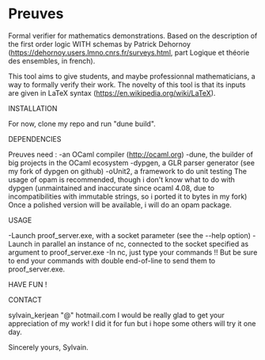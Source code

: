 # Preuves
Formal verifier for mathematics demonstrations. 
Based on the description of the first order logic WITH schemas by Patrick Dehornoy (https://dehornoy.users.lmno.cnrs.fr/surveys.html, part Logique et théorie des ensembles, in french).

This tool aims to give students, and maybe professionnal mathematicians, a way to formally verify their work.
The novelty of this tool is that its inputs are given in LaTeX syntax (https://en.wikipedia.org/wiki/LaTeX).

INSTALLATION

For now, clone my repo and run "dune build".

DEPENDENCIES

Preuves need :
-an OCaml compiler (http://ocaml.org)
-dune, the builder of big projects in the OCaml ecosystem
-dypgen, a GLR parser generator (see my fork of dypgen on github)
-oUnit2, a framework to do unit testing
The usage of opam is recommended, though i don't know what to do with dypgen (unmaintained and inaccurate since ocaml 4.08, 
due to incompatibilities with immutable strings, so i ported it to bytes in my fork)
Once a polished version will be available, i will do an opam package.

USAGE

-Launch proof_server.exe, with a socket parameter (see the --help option)
-Launch in parallel an instance of nc, connected to the socket specified as argument to proof_server.exe
-In nc, just type your commands !! But be sure to end your commands with double end-of-line to send them to proof_server.exe.

HAVE FUN !

CONTACT

sylvain_kerjean "@" hotmail.com
I would be really glad to get your appreciation of my work! I did it for fun but i hope some others will try it one day.

Sincerely yours, Sylvain.
